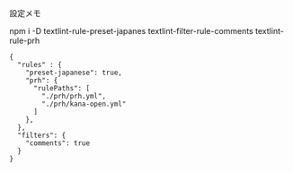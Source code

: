 設定メモ

npm i -D textlint-rule-preset-japanes textlint-filter-rule-comments textlint-rule-prh

```
{
  "rules" : {
    "preset-japanese": true,
    "prh": {
      "rulePaths": [
        "./prh/prh.yml",
        "./prh/kana-open.yml"
      ]
    },
  },
  "filters": {
    "comments": true
  }
}
```
